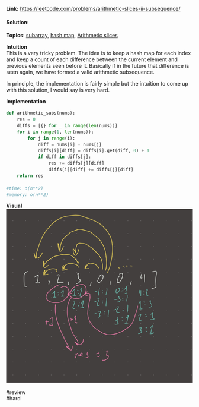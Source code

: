   
**Link:** https://leetcode.com/problems/arithmetic-slices-ii-subsequence/  
#### Solution:  
  
**Topics**: [subarray](../DSA/subarray.md), [hash map](../DSA/hash%20map.md), [Arithmetic slices](./Arithmetic%20slices.md)  
  
**Intuition**  
This is a very tricky problem. The idea is to keep a hash map for each index and keep a count of each difference between the current element and previous elements seen before it. Basically if in the future that difference is seen again, we have formed a valid arithmetic subsequence.    
  
In principle, the implementation is fairly simple but the intuition to come up with this solution, I would say is very hard.   
  
**Implementation**  
```python  
def arithmetic_subs(nums):  
	res = 0  
	diffs = [{} for _ in range(len(nums))]  
	for i in range(1, len(nums)):  
		for j in range(i):  
			diff = nums[i] - nums[j]  
			diffs[i][diff] = diffs[i].get(diff, 0) + 1  
			if diff in diffs[j]:  
				res += diffs[j][diff]  
				diffs[i][diff] += diffs[j][diff]  
	return res  
  
#time: o(n**2)  
#memory: o(n**2)  
```  
  
**Visual**   
![IMG_4CF455CA3179-1.jpeg](./_pics/IMG_4CF455CA3179-1.jpeg)  
  
  
#review   
#hard   
  
  
